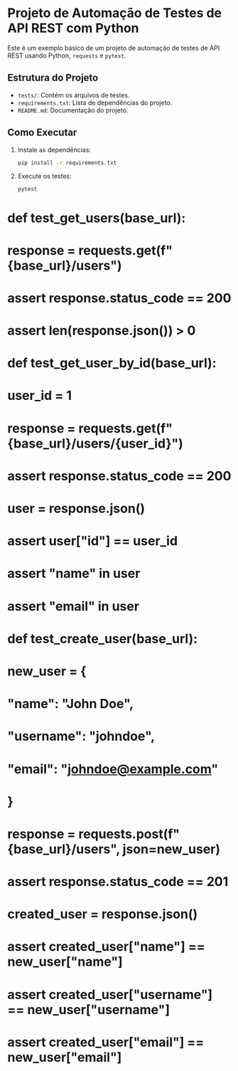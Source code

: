 # Projeto de Automação de Testes de API REST com Python

Este é um exemplo básico de um projeto de automação de testes de API REST usando Python, `requests` e `pytest`.

## Estrutura do Projeto

- `tests/`: Contém os arquivos de testes.
- `requirements.txt`: Lista de dependências do projeto.
- `README.md`: Documentação do projeto.

## Como Executar

1. Instale as dependências:
    ```bash
    pip install -r requirements.txt
    ```

2. Execute os testes:
    ```bash
    pytest
    ```

# def test_get_users(base_url):
#     response = requests.get(f"{base_url}/users")
#     assert response.status_code == 200
#     assert len(response.json()) > 0

# def test_get_user_by_id(base_url):
#     user_id = 1
#     response = requests.get(f"{base_url}/users/{user_id}")
#     assert response.status_code == 200
#     user = response.json()
#     assert user["id"] == user_id
#     assert "name" in user
#     assert "email" in user

# def test_create_user(base_url):
#     new_user = {
#         "name": "John Doe",
#         "username": "johndoe",
#         "email": "johndoe@example.com"
#     }
#     response = requests.post(f"{base_url}/users", json=new_user)
#     assert response.status_code == 201
#     created_user = response.json()
#     assert created_user["name"] == new_user["name"]
#     assert created_user["username"] == new_user["username"]
#     assert created_user["email"] == new_user["email"]